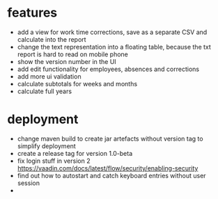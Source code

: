 # features

* add a view for work time corrections, save as a separate CSV and calculate into the report
* change the text representation into a floating table, because the txt report is hard to read on mobile phone
* show the version number in the UI
* add edit functionality for employees, absences and corrections
* add more ui validation
* calculate subtotals for weeks and months
* calculate full years

# deployment

* change maven build to create jar artefacts without version tag to simplify deployment
* create a release tag for version 1.0-beta
* fix login stuff in version 2 https://vaadin.com/docs/latest/flow/security/enabling-security
* find out how to autostart and catch keyboard entries without user session
* 